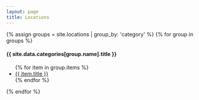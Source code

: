 ```yaml
---
layout: page
title: Locations
---
```


{% assign groups = site.locations | group_by: 'category' %}
{% for group in groups %}
  <h4>{{ site.data.categories[group.name].title  }}</h4>
  <ul>
    {% for item in group.items %}
      <li>
        <a href="{{ item.url | relative_url }}">{{ item.title }}</a>
      </li>
    {% endfor %}
  </ul>
{% endfor %}
